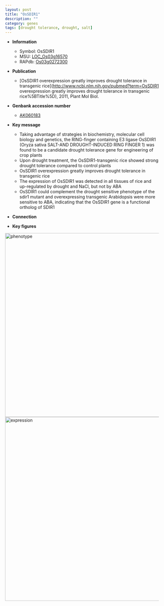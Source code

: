 ```yaml
---
layout: post
title: "OsSDIR1"
description: ""
category: genes
tags: [drought tolerance, drought, salt]
---
```


* **Information**  
    + Symbol: OsSDIR1  
    + MSU: [LOC_Os03g16570](http://rice.plantbiology.msu.edu/cgi-bin/ORF_infopage.cgi?orf=LOC_Os03g16570)  
    + RAPdb: [Os03g0272300](http://rapdb.dna.affrc.go.jp/viewer/gbrowse_details/irgsp1?name=Os03g0272300)  

* **Publication**  
    + [OsSDIR1 overexpression greatly improves drought tolerance in transgenic rice](http://www.ncbi.nlm.nih.gov/pubmed?term=OsSDIR1 overexpression greatly improves drought tolerance in transgenic rice%5BTitle%5D), 2011, Plant Mol Biol.

* **Genbank accession number**  
    + [AK060183](http://www.ncbi.nlm.nih.gov/nuccore/AK060183)

* **Key message**  
    + Taking advantage of strategies in biochemistry, molecular cell biology and genetics, the RING-finger containing E3 ligase OsSDIR1 (Oryza sativa SALT-AND DROUGHT-INDUCED RING FINGER 1) was found to be a candidate drought tolerance gene for engineering of crop plants
    + Upon drought treatment, the OsSDIR1-transgenic rice showed strong drought tolerance compared to control plants
    + OsSDIR1 overexpression greatly improves drought tolerance in transgenic rice
    + The expression of OsSDIR1 was detected in all tissues of rice and up-regulated by drought and NaCl, but not by ABA
    + OsSDIR1 could complement the drought sensitive phenotype of the sdir1 mutant and overexpressing transgenic Arabidopsis were more sensitive to ABA, indicating that the OsSDIR1 gene is a functional ortholog of SDIR1

* **Connection**  

* **Key figures**  
<img src="https://funricegenes.github.io/images/OsSDIR1.pheno.png" alt="phenotype"  style="width: 600px;"/>

<img src="https://funricegenes.github.io/images/OsSDIR1.exp.png" alt="expression"  style="width: 600px;"/>


